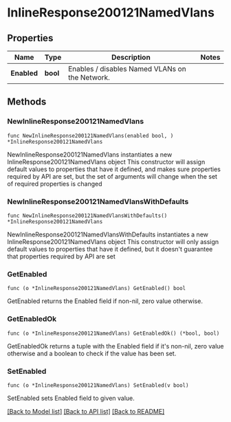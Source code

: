 # InlineResponse200121NamedVlans

## Properties

Name | Type | Description | Notes
------------ | ------------- | ------------- | -------------
**Enabled** | **bool** | Enables / disables Named VLANs on the Network. | 

## Methods

### NewInlineResponse200121NamedVlans

`func NewInlineResponse200121NamedVlans(enabled bool, ) *InlineResponse200121NamedVlans`

NewInlineResponse200121NamedVlans instantiates a new InlineResponse200121NamedVlans object
This constructor will assign default values to properties that have it defined,
and makes sure properties required by API are set, but the set of arguments
will change when the set of required properties is changed

### NewInlineResponse200121NamedVlansWithDefaults

`func NewInlineResponse200121NamedVlansWithDefaults() *InlineResponse200121NamedVlans`

NewInlineResponse200121NamedVlansWithDefaults instantiates a new InlineResponse200121NamedVlans object
This constructor will only assign default values to properties that have it defined,
but it doesn't guarantee that properties required by API are set

### GetEnabled

`func (o *InlineResponse200121NamedVlans) GetEnabled() bool`

GetEnabled returns the Enabled field if non-nil, zero value otherwise.

### GetEnabledOk

`func (o *InlineResponse200121NamedVlans) GetEnabledOk() (*bool, bool)`

GetEnabledOk returns a tuple with the Enabled field if it's non-nil, zero value otherwise
and a boolean to check if the value has been set.

### SetEnabled

`func (o *InlineResponse200121NamedVlans) SetEnabled(v bool)`

SetEnabled sets Enabled field to given value.



[[Back to Model list]](../README.md#documentation-for-models) [[Back to API list]](../README.md#documentation-for-api-endpoints) [[Back to README]](../README.md)


